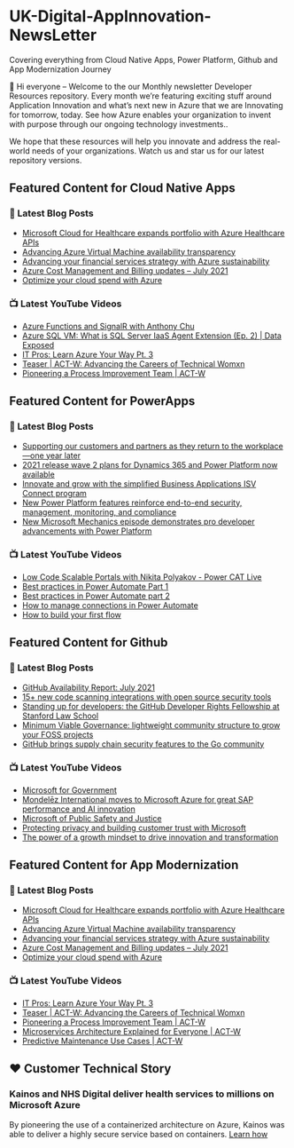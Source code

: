 # UK-Digital-AppInnovation-NewsLetter

Covering everything from Cloud Native Apps, Power Platform, Github and App Modernization Journey

👋 Hi everyone – Welcome to the our Monthly newsletter Developer Resources repository. Every month we’re featuring exciting stuff around Application Innovation and what’s next new in Azure that we are Innovating for tomorrow, today. See how Azure enables your organization to invent with purpose through our ongoing technology investments..


We hope that these resources will help you innovate and address the real-world needs of your organizations. Watch us and star us for our latest repository versions.

## Featured Content for Cloud Native Apps


### 📝 Latest Blog Posts

    
<!-- BLOGCNA:START -->
- [Microsoft Cloud for Healthcare expands portfolio with Azure Healthcare APIs](https://azure.microsoft.com/blog/microsoft-cloud-for-healthcare-expands-portfolio-with-azure-healthcare-apis/)
- [Advancing Azure Virtual Machine availability transparency](https://azure.microsoft.com/blog/advancing-azure-virtual-machine-availability-transparency/)
- [Advancing your financial services strategy with Azure sustainability](https://azure.microsoft.com/blog/advancing-your-financial-services-strategy-with-azure-sustainability/)
- [Azure Cost Management and Billing updates – July 2021](https://azure.microsoft.com/blog/azure-cost-management-and-billing-updates-july-2021/)
- [Optimize your cloud spend with Azure](https://azure.microsoft.com/blog/optimize-your-cloud-spend-with-azure/)
<!-- BLOGCNA:END -->

### 📺 Latest YouTube Videos

 
<!-- YOUTUBECNA:START -->
- [Azure Functions and SignalR with Anthony Chu](https://www.youtube.com/watch?v=MF-nvoTUouk)
- [Azure SQL VM: What is SQL Server IaaS Agent Extension (Ep. 2) |  Data Exposed](https://www.youtube.com/watch?v=KUlpjoeFipk)
- [IT Pros: Learn Azure Your Way Pt. 3](https://www.youtube.com/watch?v=g_gnPfXE70w)
- [Teaser | ACT-W: Advancing the Careers of Technical Womxn](https://www.youtube.com/watch?v=Y1DtW0UWngE)
- [Pioneering a Process Improvement Team | ACT-W](https://www.youtube.com/watch?v=d1-3vAsFTX4)
<!-- YOUTUBECNA:END -->

##  Featured Content for PowerApps
### 📝 Latest Blog Posts
<!-- BLOGPOWER:START -->
- [Supporting our customers and partners as they return to the workplace—one year later](https://cloudblogs.microsoft.com/powerplatform/2021/07/15/supporting-our-customers-and-partners-as-they-return-to-the-workplace-one-year-later/)
- [2021 release wave 2 plans for Dynamics 365 and Power Platform now available](https://cloudblogs.microsoft.com/dynamics365/bdm/2021/07/15/2021-release-wave-2-plans-for-dynamics-365-and-power-platform-now-available/)
- [Innovate and grow with the simplified Business Applications ISV Connect program](https://cloudblogs.microsoft.com/dynamics365/bdm/2021/07/14/innovate-and-grow-with-the-simplified-business-applications-isv-connect-program/)
- [New Power Platform features reinforce end-to-end security, management, monitoring, and compliance](https://cloudblogs.microsoft.com/powerplatform/2021/06/29/new-power-platform-features-reinforce-end-to-end-security-management-monitoring-and-compliance/)
- [New Microsoft Mechanics episode demonstrates pro developer advancements with Power Platform](https://cloudblogs.microsoft.com/powerplatform/2021/06/03/new-microsoft-mechanics-episode-demonstrates-pro-developer-advancements-with-power-platform/)
<!-- BLOGPOWER:END -->
 ### 📺 Latest YouTube Videos
    
<!-- YOUTUBEPOWER:START -->
- [Low Code Scalable Portals with Nikita Polyakov - Power CAT Live](https://www.youtube.com/watch?v=-39YxbzfdrU)
- [Best practices in Power Automate Part 1](https://www.youtube.com/watch?v=h71ub2Ol0V8)
- [Best practices in Power Automate part 2](https://www.youtube.com/watch?v=QiA8k5Jh3Hs)
- [How to manage connections in Power Automate](https://www.youtube.com/watch?v=crKWXkpO_8U)
- [How to build your first flow](https://www.youtube.com/watch?v=BykkAIwRX-E)
<!-- YOUTUBEPOWER:END -->

##  Featured Content for Github
### 📝 Latest Blog Posts
<!-- BLOGGITHUB:START -->
- [GitHub Availability Report: July 2021](https://github.blog/2021-08-04-github-availability-report-july-2021/)
- [15+ new code scanning integrations with open source security tools](https://github.blog/2021-07-28-new-code-scanning-integrations-open-source-security-tools/)
- [Standing up for developers: the GitHub Developer Rights Fellowship at Stanford Law School](https://github.blog/2021-07-27-github-developer-rights-fellowship-stanford-law-school/)
- [Minimum Viable Governance: lightweight community structure to grow your FOSS projects](https://github.blog/2021-07-22-minimum-viable-governance-lightweight-community-structure-foss-projects/)
- [GitHub brings supply chain security features to the Go community](https://github.blog/2021-07-22-github-supply-chain-security-features-go-community/)
<!-- BLOGGITHUB:END -->
### 📺 Latest YouTube Videos
<!-- YOUTUBEGITHUB:START -->
- [Microsoft for Government](https://www.youtube.com/watch?v=mXUaIaE81Ds)
- [Mondelēz International moves to Microsoft Azure for great SAP performance and AI innovation](https://www.youtube.com/watch?v=0L0YVPNu-oQ)
- [Microsoft of Public Safety and Justice](https://www.youtube.com/watch?v=Ei0kSYSVGPg)
- [Protecting privacy and building customer trust with Microsoft](https://www.youtube.com/watch?v=TseZi010d_c)
- [The power of a growth mindset to drive innovation and transformation](https://www.youtube.com/watch?v=xUjzL7qddRI)
<!-- YOUTUBEGITHUB:END -->
##  Featured Content for App Modernization
### 📝 Latest Blog Posts
<!-- BLOGAPPMOD:START -->
- [Microsoft Cloud for Healthcare expands portfolio with Azure Healthcare APIs](https://azure.microsoft.com/blog/microsoft-cloud-for-healthcare-expands-portfolio-with-azure-healthcare-apis/)
- [Advancing Azure Virtual Machine availability transparency](https://azure.microsoft.com/blog/advancing-azure-virtual-machine-availability-transparency/)
- [Advancing your financial services strategy with Azure sustainability](https://azure.microsoft.com/blog/advancing-your-financial-services-strategy-with-azure-sustainability/)
- [Azure Cost Management and Billing updates – July 2021](https://azure.microsoft.com/blog/azure-cost-management-and-billing-updates-july-2021/)
- [Optimize your cloud spend with Azure](https://azure.microsoft.com/blog/optimize-your-cloud-spend-with-azure/)
<!-- BLOGAPPMOD:END -->
### 📺 Latest YouTube Videos
<!-- YOUTUBEAPPMOD:START -->
- [IT Pros: Learn Azure Your Way Pt. 3](https://www.youtube.com/watch?v=g_gnPfXE70w)
- [Teaser | ACT-W: Advancing the Careers of Technical Womxn](https://www.youtube.com/watch?v=Y1DtW0UWngE)
- [Pioneering a Process Improvement Team | ACT-W](https://www.youtube.com/watch?v=d1-3vAsFTX4)
- [Microservices Architecture Explained for Everyone | ACT-W](https://www.youtube.com/watch?v=McZ94-7LvGk)
- [Predictive Maintenance Use Cases | ACT-W](https://www.youtube.com/watch?v=coMQYm6yTeI)
<!-- YOUTUBEAPPMOD:END -->


## ♥️ Customer Technical Story 

### Kainos and NHS Digital deliver health services to millions on Microsoft Azure

By pioneering the use of a containerized architecture on Azure, Kainos was able to deliver a highly secure service based on containers. [Learn how](https://customers.microsoft.com/en-us/story/1368348549535774520-kainos-and-nhs-digital-deliver-health-services-to-millions-on-microsoft-azure)

